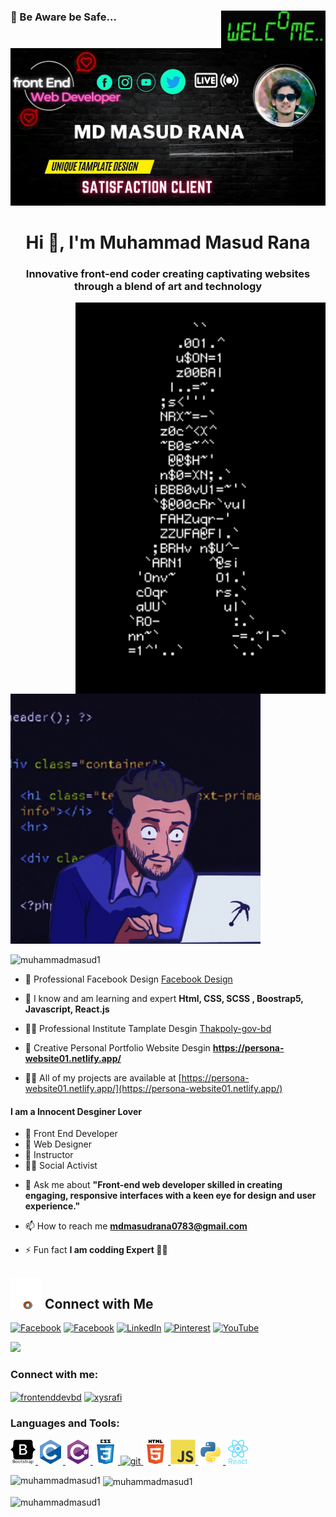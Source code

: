 <h3>👯 Be Aware be Safe...
  <img align="right"  alt="gif" src="https://github.com/muhammadmasud1/muhammadmasud1/blob/main/welcome.gif" width="auto" height="60" />
</h3>


![logo](https://github.com/muhammadmasud1/muhammadmasud1/blob/main/banner.jpg)

<h1 align="center">Hi 👋, I'm Muhammad Masud Rana</h1>
<h3 align="center">Innovative front-end coder creating captivating websites through a blend of art and technology</h3>

  <img align="right" alt="code" width="400" src="https://github.com/muhammadmasud1/muhammadmasud1/blob/main/5TMy.gif">
 <img align="buttom" alt="code" width="400" src="https://github.com/muhammadmasud1/muhammadmasud1/blob/main/giphy.gif">

 
<p align="left"> <img src="https://komarev.com/ghpvc/?username=muhammadmasud1&label=Profile%20views&color=0e75b6&style=flat" alt="muhammadmasud1" /> </p>

- 🔭 Professional Facebook Design [Facebook Design](https://netbookbymasud.netlify.app/)

- 🌱 I know and am learning and expert **Html, CSS, SCSS , Boostrap5, Javascript, React.js**

- 👯🔭 Professional Institute Tamplate Desgin [Thakpoly-gov-bd](https://thakpoly-gov-bd.netlify.app/)

- 🤝 Creative Personal Portfolio Website Desgin **https://persona-website01.netlify.app/**

- 👨‍💻 All of my projects are available at [https://persona-website01.netlify.app/](https://persona-website01.netlify.app/)

 <h4>I am a Innocent Desginer Lover</h4>       
    <ul>
        <li>🐼 Front End Developer</li>  
         <li>🐰 Web Designer</li>                                                                                            
         <li>🐹 Instructor</li>   
          <li>🐻‍❄️ Social Activist</li>        
     </ul> 

- 💬 Ask me about **"Front-end web developer skilled in creating engaging, responsive interfaces with a keen eye for design and user experience."**

- 📫 How to reach me **mdmasudrana0783@gmail.com**

- ⚡ Fun fact **I am codding Expert 👨‍💻**
## <img  alt="gif" src="https://github.com/muhammadmasud1/muhammadmasud1/blob/main/wifi-gol.gif" width="50" height="50" /> Connect with Me
[![Facebook](https://img.shields.io/badge/Facebook-%231877F2.svg?logo=Facebook&logoColor=white)](https://www.facebook.com/xysrafi/) [![Facebook](https://img.shields.io/badge/Instagram-%23E4405F.svg?logo=Instagram&logoColor=white)](https://instagram.com/mdmasudrana) [![LinkedIn](https://img.shields.io/badge/LinkedIn-%230077B5.svg?logo=linkedin&logoColor=white)](https://in.pinterest.com/mdmasudrana0783/) [![Pinterest](https://img.shields.io/badge/Medium-12100E?logo=medium&logoColor=white)](https://www.youtube.com/@programmeshikbo6495) 
[![YouTube](https://img.shields.io/badge/YouTube-%23FF0000.svg?logo=YouTube&logoColor=white)](https://www.youtube.com/@programmeshikbo6495) 

[![](https://visitcount.itsvg.in/api?id=jonycmtt&icon=0&color=6)](https://visitcount.itsvg.in)
<h3 align="left">Connect with me:</h3>
<p align="left">
<a href="https://twitter.com/frontenddevbd" target="blank"><img align="center" src="https://raw.githubusercontent.com/rahuldkjain/github-profile-readme-generator/master/src/images/icons/Social/twitter.svg" alt="frontenddevbd" height="30" width="40" /></a>
<a href="https://fb.com/xysrafi" target="blank"><img align="center" src="https://raw.githubusercontent.com/rahuldkjain/github-profile-readme-generator/master/src/images/icons/Social/facebook.svg" alt="xysrafi" height="30" width="40" /></a>
</p>

<h3 align="left">Languages and Tools:</h3>
<p align="left"> <a href="https://getbootstrap.com" target="_blank" rel="noreferrer"> <img src="https://raw.githubusercontent.com/devicons/devicon/master/icons/bootstrap/bootstrap-plain-wordmark.svg" alt="bootstrap" width="40" height="40"/> </a> <a href="https://www.cprogramming.com/" target="_blank" rel="noreferrer"> <img src="https://raw.githubusercontent.com/devicons/devicon/master/icons/c/c-original.svg" alt="c" width="40" height="40"/> </a> <a href="https://www.w3schools.com/cs/" target="_blank" rel="noreferrer"> <img src="https://raw.githubusercontent.com/devicons/devicon/master/icons/csharp/csharp-original.svg" alt="csharp" width="40" height="40"/> </a> <a href="https://www.w3schools.com/css/" target="_blank" rel="noreferrer"> <img src="https://raw.githubusercontent.com/devicons/devicon/master/icons/css3/css3-original-wordmark.svg" alt="css3" width="40" height="40"/> </a> <a href="https://git-scm.com/" target="_blank" rel="noreferrer"> <img src="https://www.vectorlogo.zone/logos/git-scm/git-scm-icon.svg" alt="git" width="40" height="40"/> </a> <a href="https://www.w3.org/html/" target="_blank" rel="noreferrer"> <img src="https://raw.githubusercontent.com/devicons/devicon/master/icons/html5/html5-original-wordmark.svg" alt="html5" width="40" height="40"/> </a> <a href="https://developer.mozilla.org/en-US/docs/Web/JavaScript" target="_blank" rel="noreferrer"> <img src="https://raw.githubusercontent.com/devicons/devicon/master/icons/javascript/javascript-original.svg" alt="javascript" width="40" height="40"/> </a> <a href="https://www.python.org" target="_blank" rel="noreferrer"> <img src="https://raw.githubusercontent.com/devicons/devicon/master/icons/python/python-original.svg" alt="python" width="40" height="40"/> </a> <a href="https://reactjs.org/" target="_blank" rel="noreferrer"> <img src="https://raw.githubusercontent.com/devicons/devicon/master/icons/react/react-original-wordmark.svg" alt="react" width="40" height="40"/> </a> </p>

<p><img align="left" src="https://github-readme-stats.vercel.app/api/top-langs?username=muhammadmasud1&show_icons=true&locale=en&layout=compact" alt="muhammadmasud1" /></p>

<p>&nbsp;<img align="center" src="https://github-readme-stats.vercel.app/api?username=muhammadmasud1&show_icons=true&locale=en" alt="muhammadmasud1" /></p>

<p><img align="center" src="https://github-readme-streak-stats.herokuapp.com/?user=muhammadmasud1&" alt="muhammadmasud1" /></p>
